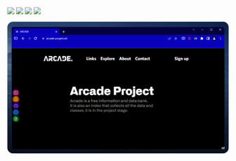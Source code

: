 <a href="https://www.arcade-project.ml/"><img src="https://raw.githubusercontent.com/Itsoon-xyz/ARCADE/main/assets/img/arcade.svg" alt="" width="500px"></a>

<a target="_blank" href="https://www.figma.com/file/Rqh1uc6KawOI6Zo1ungAM0/ARCADE-v2?node-id=355%3A347"><img src="https://img.shields.io/badge/Figma Model-5551ff?style=for-the-badge&logo=Figma&logoColor=white"></a>
<a target="_blank" href="https://twitter.com/Itsoon_xyz"><img src="https://img.shields.io/badge/Twitter-1a8cd8?style=for-the-badge&logo=Twitter&logoColor=white"></a>
<a target="_blank" href="https://discord.gg/ejJmR5Y9YC"><img src="https://img.shields.io/badge/Discord-0f1ba1?style=for-the-badge&logo=Discord&logoColor=white"></a>
<img src="https://img.shields.io/badge/youtube-ff1a1a?style=for-the-badge&logo=youtube&logoColor=white">


<img width="550px" src="assets/img/default.png">
